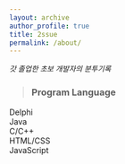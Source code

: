 ```yaml
---
layout: archive
author_profile: true
title: 2ssue
permalink: /about/
---
```


<p style="font-size: small;font-style: italic">갓 졸업한 초보 개발자의 분투기록</p>

> ###  Program Language

Delphi  
Java  
C/C++  
HTML/CSS  
JavaScript  